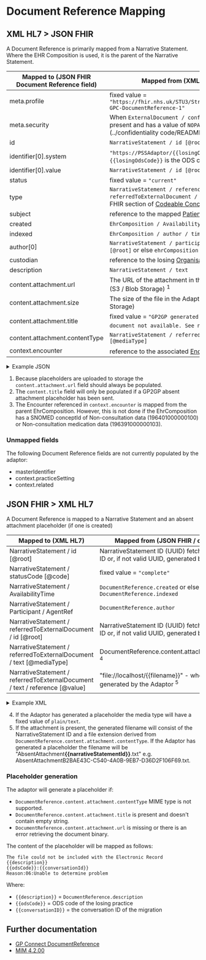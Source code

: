 # Document Reference Mapping

## XML HL7 > JSON FHIR

A Document Reference is primarily mapped from a Narrative Statement. Where the EHR Composition is used, it is the parent of the Narrative Statement.

| Mapped to (JSON FHIR Document Reference field) | Mapped from (XML HL7 / other source)                                                                                                                                             |
|------------------------------------------------|----------------------------------------------------------------------------------------------------------------------------------------------------------------------------------|
| meta.profile                                   | fixed value = `"https://fhir.nhs.uk/STU3/StructureDefinition/CareConnect-GPC-DocumentReference-1"`                                                                               |
| meta.security                                  | When `ExternalDocument / confidentialityCode [@code]` is present and has a value of `NOPAT`. See [Confidentiality Codes](../confidentiality code/README.md) for mapping details. |
| id                                             | `NarrativeStatement / id [@root]`                                                                                                                                                |
| identifier\[0].system                          | `"https://PSSAdaptor/{{losingOdsCode}}"` - where the `{{losingOdsCode}}` is the ODS code of the losing practice                                                                  |
| identifier\[0].value                           | `NarrativeStatement / id [@root]`                                                                                                                                                |
| status                                         | fixed value = `"current"`                                                                                                                                                        |
| type                                           | `NarrativeStatement / reference / referredToExternalDocument / code` as described in the XML > FHIR section of [Codeable Concept](../codeable%20concept/README.md)               |
| subject                                        | reference to the mapped [Patient](../patient/README.md)                                                                                                                          |
| created                                        | `EhrComposition / AvailabilityTime`                                                                                                                                              |
| indexed                                        | `EhrComposition / author / time [@value]`                                                                                                                                        |
| author\[0]                                     | `NarrativeStatement / participant / agentRef[0] / id [@root]` or else `ehrComposition / Participant2 / id \[@root]`                                                              |
| custodian                                      | reference to the losing [Organisation](../organizations/README.md)                                                                                                               |
| description                                    | `NarrativeStatement / text`                                                                                                                                                      |
| content.attachment.url                         | The URL of the attachment in the Adaptors file storage area (S3 / Blob Storage) <sup>1</sup>                                                                                     |
| content.attachment.size                        | The size of the file in the Adaptors file storage area (S3 / Blob Storage)                                                                                                       |
| content.attachment.title                       | fixed value = `"GP2GP generated placeholder. Original document not available. See notes for details"` <sup>2</sup>                                                               |
| content.attachment.contentType                 | `NarrativeStatement / referredToExternalDocument / text [@mediaType]`                                                                                                            |                                                       
| context.encounter                              | reference to the associated [Encounter](../encounters/README.md) <sup>3</sup>                                                                                                    |                                                       

<details>
    <summary>Example JSON</summary>

```
        {
            "resource": {
                "resourceType": "DocumentReference",
                "id": "FDD5D332-0468-414A-84E5-AFDAD5B37BCE",
                "meta": {
                    "profile": [
                        "https://fhir.nhs.uk/STU3/StructureDefinition/CareConnect-GPC-DocumentReference-1"
                    ]
                },
                "identifier": [
                    {
                        "system": "https://PSSAdaptor/D5445",
                        "value": "FDD5D332-0468-414A-84E5-AFDAD5B37BCE"
                    }
                ],
                "status": "current",
                "type": {
                    "coding": [
                        {
                            "system": "http://snomed.info/sct",
                            "code": "37251000000104",
                            "display": "Other digital signal"
                        }
                    ],
                    "text": "Other Attachment"
                },
                "subject": {
                    "reference": "Patient/cc49817a-813d-4000-ba8f-50157aea1caa"
                },
                "created": "2013-10-25T15:53:28+00:00",
                "indexed": "2013-10-25T15:53:28.000+00:00",
                "author": [
                    {
                        "reference": "Practitioner/14CA7344-7460-4C96-BABC-AA0A2C8E96D6"
                    }
                ],
                "custodian": {
                    "reference": "Organization/ae6747c5-4872-4134-8010-296bd82f121c"
                },
                "description": "application/binary",
                "content": [
                    {
                        "attachment": {
                            "contentType": "text/plain",
                            "url": "https://example.s3.eu-west-2.amazonaws.com/BB2D2DA0-3CA3-4E51-8266-AA0917A09BD2_1C135B3C-5AA5-4BF1-A08B-E6002455B806_text.pdf?X-Amz-Algorithm=AWS4-HMAC-SHA256&X-Amz-Date=20230607T134042Z&X-Amz-SignedHeaders=host&X-Amz-Expires=3599&X-Amz-Credential=example%2Feu-west-exampleaws4_request&X-Amz-Signature=example",
                            "size": 359252
                        }
                    }
                ],
                "context": {
                    "encounter": {
                        "reference": "Encounter/26EE99BB-00FF-4596-9D8B-1D349C1D70A1"
                    }
                }
            }
        },
```

</details>

1. Because placeholders are uploaded to storage the `content.attachment.url` field should always be populated.
2. The `content.title` field will only be populated if a GP2GP absent attachment placeholder has been sent.  
3. The Encounter referenced in `context.encounter` is mapped from the parent EhrComposition. However, this is not done if the EhrComposition has a SNOMED conceptId of Non-consultation data (196401000000100) or Non-consultation medication data (196391000000103).

### Unmapped fields

The following Document Reference fields are not currently populated by the adaptor:
- masterIdentifier
- context.practiceSetting
- context.related


## JSON FHIR > XML HL7

A Document Reference is mapped to a Narrative Statement and an absent attachment placeholder (if one is created)

| Mapped to (XML HL7)                                                          | Mapped from (JSON FHIR / other source )                                                               |
|------------------------------------------------------------------------------|-------------------------------------------------------------------------------------------------------|
| NarrativeStatement / id \[@root]                                             | NarrativeStatement ID (UUID) fetched from resource ID or, if not valid UUID, generated by the Adaptor |
| NarrativeStatement / statusCode \[@code]                                     | fixed value = `"complete"`                                                                            |
| NarrativeStatement / AvailabilityTime                                        | `DocumentReference.created` or else `DocumentReference.indexed`                                       |
| NarrativeStatement / Participant / AgentRef                                  | `DocumentReference.author`                                                                            |
| NarrativeStatement / referredToExternalDocument / id \[@root]                | NarrativeStatement ID (UUID) fetched from resource ID or, if not valid UUID, generated by the Adaptor |
| NarrativeStatement / referredToExternalDocument / text \[@mediaType]         | DocumentReference.content.attachment.contentType <sup>4</sup>                                         |
| NarrativeStatement / referredToExternalDocument / text / reference \[@value] | "file://localhost/{{filename}}" - where `{{filename}}` is generated by the Adaptor <sup>5</sup>       |

<details>
    <summary>Example XML</summary>

```
<NarrativeStatement classCode="OBS" moodCode="EVN">
    <id root="212660C4-097A-404B-B90C-1C8ACE1ED63D"/>
    <text>Type: Advance directive report Custodian Org: TEMPLE SOWERBY MEDICAL PRACTICE Description: (19-Jan-2010)</text>
    <statusCode code="COMPLETE"/>
    <availabilityTime value="20100119"/>
    <Participant typeCode="PRF" contextControlCode="OP">
        <agentRef classCode="AGNT">
            <id root="F108C5E5-6A63-4472-AD1B-4F9F8ED1237B"/>
        </agentRef>
    </Participant>
    <reference typeCode="REFR">
        <referredToExternalDocument classCode="DOC" moodCode="EVN">
            <id root="212660C4-097A-404B-B90C-1C8ACE1ED63D"/>
            <code code="37251000000104" codeSystem="2.16.840.1.113883.2.1.3.2.4.15" displayName="Other digital signal"/>
            <text mediaType="image/jpeg">
                <reference value="file://localhost/212660C4-097A-404B-B90C-1C8ACE1ED63D.jpg"/>
            </text>
        </referredToExternalDocument>
    </reference>
</NarrativeStatement>
```

</details>

4. If the Adaptor has generated a placeholder the media type will have a fixed value of `plain/text`. 
5. If the attachment is present, the generated filename will consist of the NarrativeStatement ID and a file extension derived from `DocumentReference.content.attachment.contentType`. If the Adaptor has generated a placeholder the 
filename will be "AbsentAttachment<b>{{narrativeStatementId}}</b>.txt" e.g. AbsentAttachmentB2BAE43C-C540-4A0B-9EB7-D36D2F106F69.txt.

### Placeholder generation

The adaptor will generate a placeholder if:
* `DocumentReference.content.attachment.contentType` MIME type is not supported.
* `DocumentReference.content.attachment.title` is present and doesn't contain empty string.
* `DocumentReference.content.attachment.url` is missing or there is an error retrieving the document binary. 

The content of the placeholder will be mapped as follows:

```
The file could not be included with the Electronic Record
{{description}}
{{odsCode}}:{{conversationId}}
Reason:06:Unable to determine problem
```

Where:

- `{{description}}` = `DocumentReference.description`
- `{{odsCode}}` = ODS code of the losing practice
- `{{conversationID}}` = the conversation ID of the migration

## Further documentation

- [GP Connect DocumentReference](https://developer.nhs.uk/apis/gpconnect-1-6-0/access_documents_development_documentreference.html)
- [MIM 4.2.00](https://data.developer.nhs.uk/dms/mim/4.2.00/Index.htm) 
